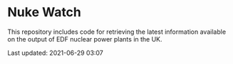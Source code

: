 # Nuke Watch

This repository includes code for retrieving the latest information available on the output of EDF nuclear power plants in the UK.

Last updated: 2021-06-29 03:07